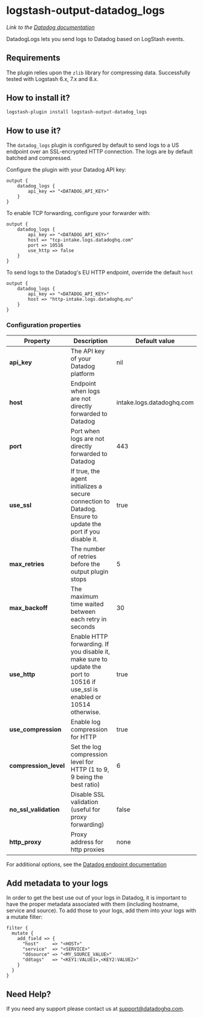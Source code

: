 # logstash-output-datadog_logs
*Link to the [Datadog documentation](https://docs.datadoghq.com/integrations/logstash/#log-collection)*

DatadogLogs lets you send logs to Datadog based on LogStash events.

## Requirements

The plugin relies upon the `zlib` library for compressing data. Successfully tested with Logstash 6.x, 7.x and 8.x.

## How to install it?

```bash
logstash-plugin install logstash-output-datadog_logs
```


## How to use it?

The `datadog_logs` plugin is configured by default to send logs to a US endpoint over an SSL-encrypted HTTP connection.
The logs are by default batched and compressed.
 
Configure the plugin with your Datadog API key:

```
output {
    datadog_logs {
        api_key => "<DATADOG_API_KEY>"
    }
}
```

To enable TCP forwarding, configure your forwarder with:

```
output {
    datadog_logs {
        api_key => "<DATADOG_API_KEY>"
        host => "tcp-intake.logs.datadoghq.com"
        port => 10516
        use_http => false
    }
}
```

To send logs to the Datadog's EU HTTP endpoint, override the default `host`

```
output {
    datadog_logs {
        api_key => "<DATADOG_API_KEY>"
        host => "http-intake.logs.datadoghq.eu"
    }
}
```

### Configuration properties

|  Property   |  Description                                                             |  Default value |
|-------------|--------------------------------------------------------------------------|----------------|
| **api_key** | The API key of your Datadog platform | nil |
| **host** | Endpoint when logs are not directly forwarded to Datadog | intake.logs.datadoghq.com |
| **port** | Port when logs are not directly forwarded to Datadog | 443 |
| **use_ssl** | If true, the agent initializes a secure connection to Datadog. Ensure to update the port if you disable it. | true |
| **max_retries** | The number of retries before the output plugin stops | 5 |
| **max_backoff** | The maximum time waited between each retry in seconds | 30 |
| **use_http** | Enable HTTP forwarding. If you disable it, make sure to update the port to 10516 if use_ssl is enabled or 10514 otherwise.  | true |
| **use_compression** | Enable log compression for HTTP | true |
| **compression_level** | Set the log compression level for HTTP (1 to 9, 9 being the best ratio) | 6 |
| **no_ssl_validation** | Disable SSL validation (useful for proxy forwarding) | false |
| **http_proxy** | Proxy address for http proxies | none |



For additional options, see the [Datadog endpoint documentation](https://docs.datadoghq.com/logs/?tab=eusite#datadog-logs-endpoints)

## Add metadata to your logs

In order to get the best use out of your logs in Datadog, it is important to have the proper metadata associated with them (including hostname, service and source). 
To add those to your logs, add them into your logs with a mutate filter:

```
filter {
  mutate {
    add_field => {
      "host"     => "<HOST>"
      "service"  => "<SERVICE>"
      "ddsource" => "<MY_SOURCE_VALUE>"
      "ddtags"   => "<KEY1:VALUE1>,<KEY2:VALUE2>"
    }
  }
}
```

## Need Help?

If you need any support please contact us at support@datadoghq.com.
